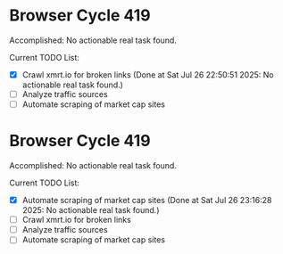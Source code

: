 # Browser Cycle 419

Accomplished: No actionable real task found.

Current TODO List:

- [x] Crawl xmrt.io for broken links  (Done at Sat Jul 26 22:50:51 2025: No actionable real task found.)
- [ ] Analyze traffic sources
- [ ] Automate scraping of market cap sites

# Browser Cycle 419

Accomplished: No actionable real task found.

Current TODO List:

- [x] Automate scraping of market cap sites  (Done at Sat Jul 26 23:16:28 2025: No actionable real task found.)
- [ ] Crawl xmrt.io for broken links
- [ ] Analyze traffic sources
- [ ] Automate scraping of market cap sites